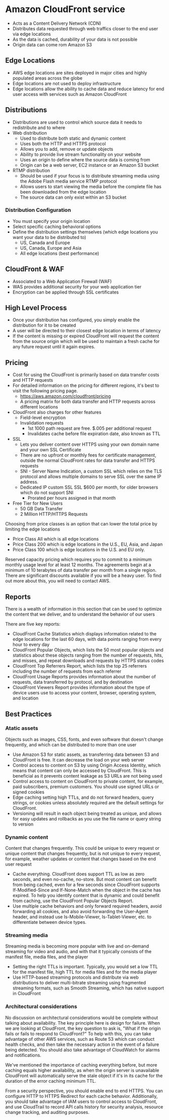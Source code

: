 # Amazon CloudFront service

- Acts as a Content Delivery Network (CDN)
- Distributes data requested through web traffics closer to the end user via edge locations
- As the data is cached, durability of your data is not possible
- Origin data can come rom Amazon S3


## Edge Locations

- AWS edge locations are sites deployed in major cities and highly populated areas across the globe
- Edge locations are not used to deploy infrastructure
- Edge locations allow the ability to cache data and reduce latency for end user access with services such as Amazon CloudFront


## Distributions

- Distributions are used to control which source data it needs to redistribute and to where
- Web distribution
  - Used to distribute both static and dynamic content
  - Uses both the HTTP and HTTPS protocol
  - Allows you to add, remove or update objects
  - Ability to provide live stream functionality on your website
  - Uses an origin to define where the source data is coming from
  - Origin can be a web server, EC2 instance or an Amazon S3 bucket 
- RTMP distribution
  - Should be used if your focus is to distribute streaming media using the Adobe Flash media service RTMP protocol
  - Allows users to start viewing the media before the complete file has been downloaded from the edge location
  - The source data can only exist within an S3 bucket


### Distribution Configuration

- You must specify your origin location
- Select specific caching behavioral options
- Define the distribution settings themselves (which edge locations you want your data to be distributed to)
  - US, Canada and Europe
  - US, Canada, Europe and Asia
  - All edge locations (best performance)

## CloudFront & WAF

- Associated to a Web Application Firewall (WAF)
- WAS provides additional security for your web application tier
- Encryption can be applied through SSL certificates


## High Level Process

- Once your distribution has configured, you simply enable the distribution for it to be created
- A user will be directed to their closest edge location in terms of latency
- If the content is missing or expired CloudFront will request the content from the source origin which will be used to maintain a fresh cache for any future request until it again expires.


## Pricing

- Cost for using the CloudFront is primarily based on data transfer costs and HTTP requests
- For detailed information on the pricing for different regions, it's best to visit the following pricing page.
  - https://aws.amazon.com/cloudfront/pricing
  - A pricing matrix for both data transfer and HTTP requests across different locations
- CloudFront also charges for other features 
  - Field-level encryption
  - Invalidation requests
    - 1st 1000 path request are free. $.005 per additional request
    - Invalidates cache before file expiration date, also known as TTL
- SSL
  - Lets you deliver content over HTTPS using your own domain name and your own SSL Certificate
  - There are no upfront or monthly fees for certificate management, outside the normal CloudFront rates for data transfer and HTTPS requests
  - SNI - Server Name Indication, a custom SSL which relies on the TLS protocol and allows multiple domains to serve SSL over the same IP address.
  - Dedicated IP custom SSL SSL $600 per month, for older browsers which do not support SNI
    - Prorated per hours assigned in that month
- Free Tier for New Users
  - 50 GB Data Transfer
  - 2 Million HTTP/HTTPS Requests


Choosing from price classes is an option that can lower the total price by limiting the edge locations

- Price Class All which is all edge locations
- Price Class 200 which is edge locations in the U.S., EU, Asia, and Japan
- Price Class 100 which is edge locations in the U.S. and EU only.

Reserved capacity pricing which requires you to commit to a minimum monthly usage level for at least 12 months. The agreements begin at a minimum of 10 terabytes of data transfer per month from a single region. There are significant discounts available if you will be a heavy user. To find out more about this, you will need to contact AWS.

## Reports

There is a wealth of information in this section that can be used to optimize the content that we deliver, and to understand the behavior of our users

There are five key reports:

- CloudFront Cache Statistics which displays information related to the edge locations for the last 60 days, with data points ranging from every hour to every day
- CloudFront Popular Objects, which lists the 50 most popular objects and statistics about these objects ranging from the number of requests, hits, and misses, and repeat downloads and requests by HTTPS status codes
- CloudFront Top Referrers Report, which lists the top 25 referrers including the number of requests from each referrer
- CloudFront Usage Reports provides information about the number of requests, data transferred by protocol, and by destination
- CloudFront Viewers Report provides information about the type of device users use to access your content, browser, operating system, and location


## Best Practices


### Atatic assets

Objects such as images, CSS, fonts, and even software that doesn't change frequently, and which can be distributed to more than one user

- Use Amazon S3 for static assets, as transferring data between S3 and CloudFront is free. It can decrease the load on your web server
- Control access to content on S3 by using Origin Access Identity, which means that content can only be accessed by CloudFront. This is beneficial as it prevents content leakage as S3 URLs are not being used
- Control access to content on CloudFront to private content, for example, paid subscribers, premium customers. You should use signed URLs or signed cookies
- Edge caching setting high TTLs, and do not forward headers, query strings, or cookies unless absolutely required are the default settings for CloudFront.
- Versioning will result in each object being treated as unique, and allows for easy updates and rollbacks as you use the file name or query string to version

### Dynamic content

Content that changes frequently. This could be unique to every request or unique content that changes frequently, but is not unique to every request, for example, weather updates or content that changes based on the end user request

- Cache everything. CloudFront does support TTL as low as zero seconds, and even no-cache, no-store. But most content can benefit from being cached, even for a few seconds since CloudFront supports If-Modified-Since and If-None-Match when the object in the cache has expired. To help you identify content that is dynamic and could benefit from caching, use the CloudFront Popular Objects Report.
- Use multiple cache behaviors and only forward required headers, avoid forwarding all cookies, and also avoid forwarding the User-Agent header, and instead use Is-Mobile-Viewer, Is-Tablet-Viewer, etc. to differentiate between device types.

### Streaming media

Streaming media is becoming more popular with live and on-demand streaming for video and audio, and with that it typically consists of the manifest file, media files, and the player

- Setting the right TTLs is important. Typically, you would set a low TTL for the manifest file, high TTL for media files and for the media player
- Use HTTP-based streaming protocols and distribute via web distributions to deliver multi-bitrate streaming using fragmented streaming formats, such as Smooth Streaming, which has native support in CloudFront

### Architectural considerations

No discussion on architectural considerations would be complete without talking about availability. The key principle here is design for failure. When we are looking at CloudFront, the key question to ask is, "What if the origin fails or fails to respond to CloudFront?" To help with this, you can take advantage of other AWS services, such as Route 53 which can conduct health checks, and then take the necessary action in the event of a failure being detected. You should also take advantage of CloudWatch for alarms and notifications.

We've mentioned the importance of caching everything before, but more caching equals higher availability, as when the origin server is unavailable CloudFront will automatically serve the stale object if it's in its cache for the duration of the error caching minimum TTL.

From a security perspective, you should enable end to end HTTPS. You can configure HTTP to HTTPS Redirect for each cache behavior. Additionally, you should take advantage of IAM users to control access to CloudFront, and use CloudTrail to record API calls history for security analysis, resource change tracking, and auditing purposes.